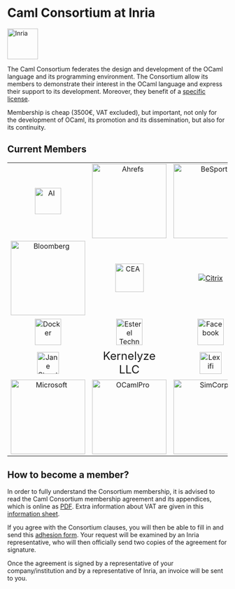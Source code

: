 <!-- ((! set title Caml Consortium at Inria !)) ((! set community !)) -->

# Caml Consortium at Inria

<a href="http://www.inria.fr/en/"><img src="/img/inria.png" alt="Inria" style="height: 70px" /></a>

The Caml Consortium federates the design and development of the OCaml
language and its programming environment. The Consortium allow its
members to demonstrate their interest in the OCaml language and express
their support to its development. Moreover, they benefit of a [specific
license](/docs/consortium-license.html).

Membership is cheap (3500€, VAT excluded), but important, not only for
the development of OCaml, its promotion and its dissemination, but
also for its continuity.

##  Current Members

<table style="width: 100%">
<tbody>
<tr style="height: 70px">
<td align="center"><a href="https://www.imandra.ai/"><img src="/img/users/aesthetic-integration.png" alt="AI" style="height: 60px" /></a></td>
<td align="center"><a href="https://ahrefs.com"><img src="/img/users/ahrefs.png" alt="Ahrefs" style="width: 170px" /></a></td>
<td align="center"><a href="http://www.besport.com"><img src="/img/users/besport.png" alt="BeSport" style="width: 170px" /></a></td>
</tr>
<tr style="height: 70px">
<td align="center"><a href="http://www.bloomberg.com"><img src="/img/users/bloomberg.jpg" alt="Bloomberg" style="width: 170px" /></a></td>
<td align="center"><a href="http://www.cea.fr"><img src="/img/users/cea.png" alt="CEA" style="height: 65px" /></a></td>
<td align="center"><a href="http://www.citrix.com"><img src="/img/users/citrix.png" alt="Citrix" /></a></td>
</tr>
<tr style="height: 70px">
<td align="center"><a href="https://www.docker.com/"><img src="/img/users/docker.png" alt="Docker" style="height: 60px" /></a></td>
<td align="center"><a href="http://www.esterel-technologies.com"><img src="/img/users/esterel.jpg" alt="Esterel Technologies" style="height: 60px" /></a></td>
<td align="center"><a href="http://www.facebook.com"><img src="/img/users/facebook.png" alt="Facebook" style="height: 60px" /></a></td>
</tr>
<tr style="height: 70px">
<td align="center"><a href="http://janestreet.com/"><img src="/img/users/jane-street.jpg" alt="Jane Street" style="height: 50px" /></a></td>
<td align="center" style="font-size:160%">Kernelyze LLC</td>
<td align="center"><a href="http://www.lexifi.com"><img src="/img/users/lexifi.png" alt="Lexifi" style="height: 50px" /></a></td>
</tr>
<tr style="height: 70px">
<td align="center"><a href="http://www.microsoft.com"><img src="/img/users/microsoft.png" alt="Microsoft" style="width: 170px" /></a></td>
<td align="center"><a href="http://www.ocamlpro.com"><img src="/img/users/ocamlpro.png" alt="OCamlPro" style="width: 170px" /></a></td>
<td align="center"><a href="http://www.simcorp.com"><img src="/img/users/simcorp.png" alt="SimCorp" style="width: 170px" /></a></td>
</tr>
</tbody>
</table>


##  How to become a member?
In order to fully understand the Consortium membership, it is advised to
read the Caml Consortium membership agreement and its appendices, which
is online as [PDF](http://caml.inria.fr/consortium/agreement.en.pdf).
Extra information about VAT are given in this [information
sheet](http://caml.inria.fr/consortium/vat.en.html).

If you agree with the Consortium clauses, you will then be able to fill
in and send this [adhesion
form](http://caml.inria.fr/consortium/form.en.html). Your request will
be examined by an Inria representative, who will then officially send
two copies of the agreement for signature.

Once the agreement is signed by a representative of your
company/institution and by a representative of Inria, an invoice will be
sent to you.
